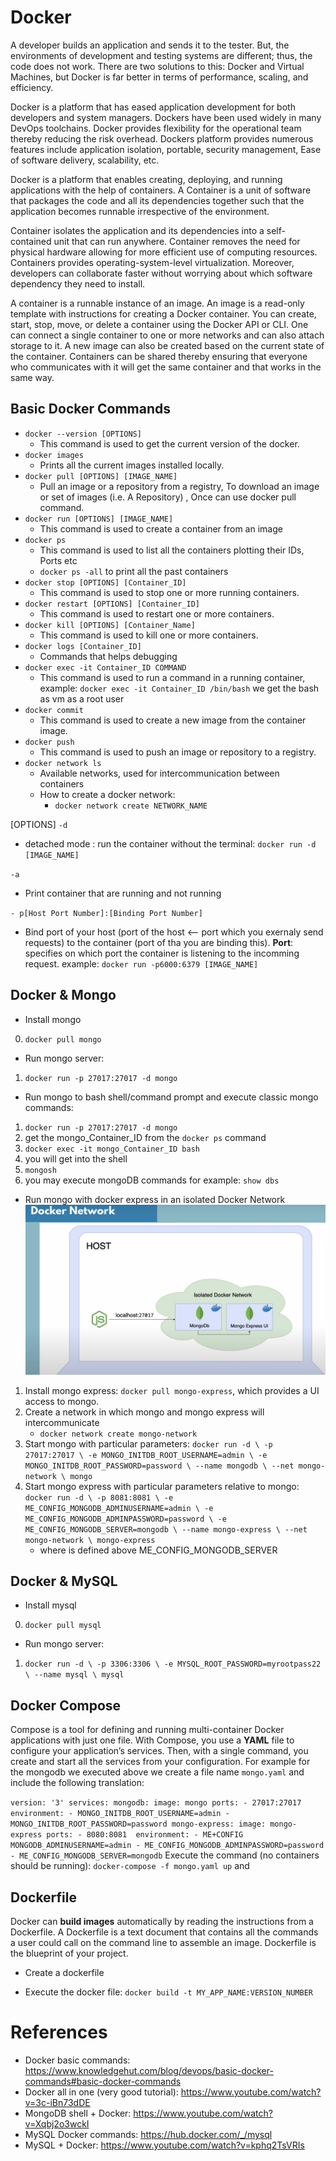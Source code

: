 

# Docker

A developer builds an application and sends it to the tester. But, the environments of development and testing systems are different; thus, the code does not work. There are two solutions to this: Docker and Virtual Machines, but Docker is far better in terms of performance, scaling, and efficiency.   

Docker is a platform that has eased application development for both developers and system managers. Dockers have been used widely in many DevOps toolchains. Docker provides flexibility for the operational team thereby reducing the risk overhead. Dockers platform provides numerous features include application isolation, portable, security management, Ease of software delivery, scalability, etc.    

Docker is a platform that enables creating, deploying, and running applications with the help of containers. A Container is a unit of software that packages the code and all its dependencies together such that the application becomes runnable irrespective of the environment.   

Container isolates the application and its dependencies into a self-contained unit that can run anywhere. Container removes the need for physical hardware allowing for more efficient use of computing resources. Containers provides operating-system-level virtualization. Moreover, developers can collaborate faster without worrying about which software dependency they need to install.    

A container is a runnable instance of an image. An image is a read-only template with instructions for creating a Docker container. You can create, start, stop, move, or delete a container using the Docker API or CLI. One can connect a single container to one or more networks and can also attach storage to it. A new image can also be created based on the current state of the container. Containers can be shared thereby ensuring that everyone who communicates with it will get the same container and that works in the same way.    



## Basic Docker Commands

- `docker --version [OPTIONS]`
    - This command is used to get the current version of the docker.
- `docker images`
    - Prints all the current images installed locally.
- `docker pull [OPTIONS] [IMAGE_NAME]`
    - Pull an image or a repository from a registry, To download an image or set of images (i.e. A Repository) , Once can use docker pull command.
- `docker run [OPTIONS] [IMAGE_NAME]`
    - This command is used to create a container from an image 
- `docker ps`
    - This command is used to list all the containers plotting their IDs, Ports etc
    - `docker ps -all` to print all the past containers
- `docker stop [OPTIONS] [Container_ID]`
    - This command is used to stop one or more running containers. 
- `docker restart [OPTIONS] [Container_ID]`
    - This command is used to restart one or more containers. 
- `docker kill [OPTIONS] [Container_Name]`
    - This command is used to kill one or more containers. 
- `docker logs [Container_ID]`
    - Commands that helps debugging
- `docker exec -it Container_ID COMMAND`
    - This command is used to run a command in a running container, example: `docker exec -it Container_ID /bin/bash` we get the bash as vm as a root user
- `docker commit` 
    - This command is used to create a new image from the container image. 
- `docker push`
    - This command is used to push an image or repository to a registry. 
- `docker network ls`
    - Available networks, used for intercommunication between containers
    - How to create a docker network:
        - `docker network create NETWORK_NAME`

[OPTIONS] 
`-d`
- detached mode : run the container without the terminal: `docker run -d [IMAGE_NAME]`

`-a`
- Print container that are running and not running 

`- p[Host Port Number]:[Binding Port Number]`
- Bind port of your host (port of the host <-- port which you exernaly send requests) to the container (port of tha you are binding this). **Port**: specifies on which port the container is listening to the incomming request. example: `docker run -p6000:6379 [IMAGE_NAME]`


## Docker & Mongo
- Install mongo
0. `docker pull mongo` 

- Run mongo server:
1. `docker run -p 27017:27017 -d mongo`  

- Run mongo to bash shell/command prompt and execute classic mongo commands:
1. `docker run -p 27017:27017 -d mongo`  
2. get the mongo_Container_ID from the `docker ps` command
3. `docker exec -it mongo_Container_ID bash`
4. you will get into the shell
5. `mongosh` 
6. you may execute mongoDB commands for example: `show dbs` 

- Run mongo with docker express in an isolated Docker Network 
![DevOps-2](img/DevOps-2.jpg "DevOps-2")
1. Install mongo express: `docker pull mongo-express`, which provides a UI access to mongo.
2. Create a network in which mongo and mongo express will intercommunicate
    - `docker network create mongo-network`
3. Start mongo with particular parameters:
    `docker run -d \
    -p 27017:27017 \
    -e MONGO_INITDB_ROOT_USERNAME=admin \
    -e MONGO_INITDB_ROOT_PASSWORD=password \
    --name mongodb \
    --net mongo-network \
    mongo`
4. Start mongo express with particular parameters relative to mongo:
    `docker run -d \
    -p 8081:8081 \
    -e ME_CONFIG_MONGODB_ADMINUSERNAME=admin \
    -e ME_CONFIG_MONGODB_ADMINPASSWORD=password \
    -e ME_CONFIG_MONGODB_SERVER=mongodb \
    --name mongo-express \
    --net mongo-network \
    mongo-express`
    - where is defined above ME_CONFIG_MONGODB_SERVER

## Docker & MySQL
- Install mysql
0. `docker pull mysql` 

- Run mongo server:
1. `docker run -d \
    -p 3306:3306 \
    -e MYSQL_ROOT_PASSWORD=myrootpass22 \
    --name mysql \
    mysql`


## Docker Compose
Compose is a tool for defining and running multi-container Docker applications with just one file. With Compose, you use a **YAML** file to configure your application’s services. Then, with a single command, you create and start all the services from your configuration. For example for the mongodb we executed above we create a file name `mongo.yaml` and include the following translation:

`
version: '3'
services:
    mongodb:
        image: mongo
        ports:
            - 27017:27017
        environment:
            - MONGO_INITDB_ROOT_USERNAME=admin
            - MONGO_INITDB_ROOT_PASSWORD=password
        mongo-express:
            image: mongo-express
        ports:
            - 8080:8081 
        environment:
            - ME+CONFIG MONGODB_ADMINUSERNAME=admin
            - ME_CONFIG_MONGODB_ADMINPASSWORD=password
            - ME_CONFIG_MONGODB_SERVER=mongodb
`
Execute the command (no containers should be running): `docker-compose -f mongo.yaml up` and 

## Dockerfile
Docker can **build images** automatically by reading the instructions from a Dockerfile. A Dockerfile is a text document that contains all the commands a user could call on the command line to assemble an image. Dockerfile is the blueprint of your project.
- Create a dockerfile

- Execute the docker file:
`docker build -t MY_APP_NAME:VERSION_NUMBER`



# References
- Docker basic commands: https://www.knowledgehut.com/blog/devops/basic-docker-commands#basic-docker-commands
- Docker all in one (very good tutorial): https://www.youtube.com/watch?v=3c-iBn73dDE
- MongoDB shell + Docker: https://www.youtube.com/watch?v=Xqbj2o3wckI
- MySQL Docker commands: https://hub.docker.com/_/mysql 
- MySQL + Docker: https://www.youtube.com/watch?v=kphq2TsVRIs



